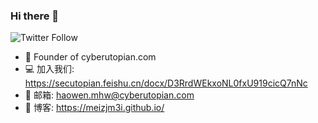 ### Hi there 👋

![Twitter Follow](https://img.shields.io/twitter/follow/Meizjm3i?style=social)

- 🤔 Founder of cyberutopian.com
- 💻 加入我们: https://secutopian.feishu.cn/docx/D3RrdWEkxoNL0fxU919cicQ7nNc
- 📮 邮箱: haowen.mhw@cyberutopian.com
- 📖 博客: https://meizjm3i.github.io/

